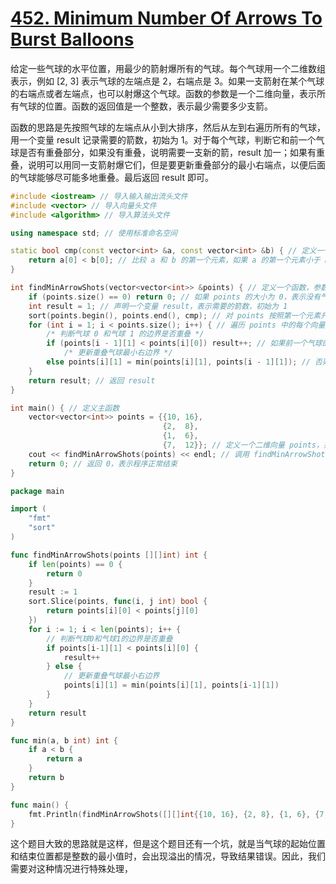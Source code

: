 # [452. Minimum Number Of Arrows To Burst Balloons](https://leetcode.com/problems/minimum-number-of-arrows-to-burst-balloons/)

给定一些气球的水平位置，用最少的箭射爆所有的气球。每个气球用一个二维数组表示，例如 [2, 3] 表示气球的左端点是 2，右端点是 3。如果一支箭射在某个气球的右端点或者左端点，也可以射爆这个气球。函数的参数是一个二维向量，表示所有气球的位置。函数的返回值是一个整数，表示最少需要多少支箭。

函数的思路是先按照气球的左端点从小到大排序，然后从左到右遍历所有的气球，用一个变量 result 记录需要的箭数，初始为 1。对于每个气球，判断它和前一个气球是否有重叠部分，如果没有重叠，说明需要一支新的箭，result 加一；如果有重叠，说明可以用同一支箭射爆它们，但是要更新重叠部分的最小右端点，以便后面的气球能够尽可能多地重叠。最后返回 result 即可。
```c++
#include <iostream> // 导入输入输出流头文件
#include <vector> // 导入向量头文件
#include <algorithm> // 导入算法头文件

using namespace std; // 使用标准命名空间

static bool cmp(const vector<int> &a, const vector<int> &b) { // 定义一个静态函数，参数是两个整数向量的常引用 a 和 b，返回值是一个布尔值
    return a[0] < b[0]; // 比较 a 和 b 的第一个元素，如果 a 的第一个元素小于 b 的第一个元素，返回 true，否则返回 false
}

int findMinArrowShots(vector<vector<int>> &points) { // 定义一个函数，参数是一个二维整数向量的引用 points，返回值是一个整数
    if (points.size() == 0) return 0; // 如果 points 的大小为 0，表示没有气球，直接返回 0
    int result = 1; // 声明一个变量 result，表示需要的箭数，初始为 1
    sort(points.begin(), points.end(), cmp); // 对 points 按照第一个元素升序排序，使用自定义的比较函数 cmp
    for (int i = 1; i < points.size(); i++) { // 遍历 points 中的每个向量，从第二个开始，用变量 i 表示索引
        /* 判断气球 0 和气球 1 的边界是否重叠 */
        if (points[i - 1][1] < points[i][0]) result++; // 如果前一个气球的右端点小于当前气球的左端点，说明没有重叠，需要一支新的箭，将 result 加一
            /* 更新重叠气球最小右边界 */
        else points[i][1] = min(points[i][1], points[i - 1][1]); // 否则说明有重叠，可以用同一支箭射爆它们，但是要更新当前气球的右端点为它和前一个气球右端点的最小值，以便后面的气球能够尽可能多地重叠
    }
    return result; // 返回 result
}

int main() { // 定义主函数
    vector<vector<int>> points = {{10, 16},
                                  {2,  8},
                                  {1,  6},
                                  {7,  12}}; // 定义一个二维向量 points，并初始化为 {{10,16},{2,8},{1,6},{7,12}}
    cout << findMinArrowShots(points) << endl; // 调用 findMinArrowShots 函数，并输出结果，换行
    return 0; // 返回 0，表示程序正常结束
}

```



```go
package main

import (
	"fmt"
	"sort"
)

func findMinArrowShots(points [][]int) int {
	if len(points) == 0 {
		return 0
	}
	result := 1
	sort.Slice(points, func(i, j int) bool {
		return points[i][0] < points[j][0]
	})
	for i := 1; i < len(points); i++ {
		// 判断气球0和气球1的边界是否重叠
		if points[i-1][1] < points[i][0] {
			result++
		} else {
			// 更新重叠气球最小右边界
			points[i][1] = min(points[i][1], points[i-1][1])
		}
	}
	return result
}

func min(a, b int) int {
	if a < b {
		return a
	}
	return b
}

func main() {
	fmt.Println(findMinArrowShots([][]int{{10, 16}, {2, 8}, {1, 6}, {7, 12}}))
}
```


这个题目大致的思路就是这样，但是这个题目还有一个坑，就是当气球的起始位置和结束位置都是整数的最小值时，会出现溢出的情况，导致结果错误。因此，我们需要对这种情况进行特殊处理，
